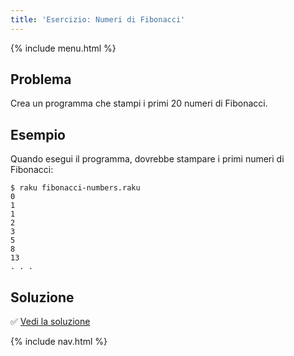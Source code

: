```yaml
---
title: 'Esercizio: Numeri di Fibonacci'
---
```


{% include menu.html %}

## Problema

Crea un programma che stampi i primi 20 numeri di Fibonacci.

## Esempio

Quando esegui il programma, dovrebbe stampare i primi numeri di Fibonacci:

```console
$ raku fibonacci-numbers.raku
0
1
1
2
3
5
8
13
. . .
```

## Soluzione

✅ [Vedi la soluzione](solution)

{% include nav.html %}